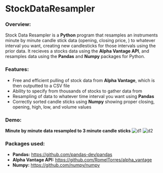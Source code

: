 # StockDataResampler

### Overview:
Stock Data Resampler is a **Python** program that resamples an instruments minute by minute candle stick data (opening, closing price, ) to whatever interval you want, creating new candlesticks for those intervals using the prior data. It recieves a stocks data using the **Alpha Vantage API**, and resamples data using the **Pandas** and **Numpy** packages for Python.

### Features:
* Free and efficient pulling of stock data from **Alpha Vantage**, which is then outputted to a CSV file
* Ability to specify from thousands of stocks to gather data from
* Resampling of data to whatever time interval you want using **Pandas**
* Correctly sorted candle sticks using **Numpy** showing proper closing, opening, high, low, and volume values

### Demo:
**Minute by minute data resampled to 3 minute candle sticks**
![d1](https://user-images.githubusercontent.com/66835262/92043460-0fffb300-ed4a-11ea-9a87-a4c523a119b8.png)
![d2](https://user-images.githubusercontent.com/66835262/92043481-1beb7500-ed4a-11ea-8d66-a477d3f00710.png)


### Packages used:
* **Pandas:** https://github.com/pandas-dev/pandas
* **Alpha Vantage API:** https://github.com/RomelTorres/alpha_vantage
* **Numpy:** https://github.com/numpy/numpy
